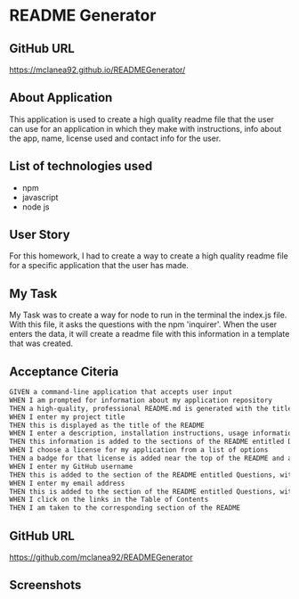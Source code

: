 # README Generator

## GitHub URL
https://mclanea92.github.io/READMEGenerator/

## About Application

This application is used to create a high quality readme file that the user can use for an application in which they make with instructions, info about the app, name, license used and contact info for the user.

## List of technologies used

- npm
- javascript
- node js

## User Story

For this homework, I had to create a way to create a high quality readme file for a specific application that the user has made. 

## My Task

My Task was to create a way for node to run in the terminal the index.js file.  With this file, it asks the questions with the npm 'inquirer'.  When the user enters the data, it will create a readme file with this information in a template that was created.

## Acceptance Citeria
```md
GIVEN a command-line application that accepts user input
WHEN I am prompted for information about my application repository
THEN a high-quality, professional README.md is generated with the title of my project and sections entitled Description, Table of Contents, Installation, Usage, License, Contributing, Tests, and Questions
WHEN I enter my project title
THEN this is displayed as the title of the README
WHEN I enter a description, installation instructions, usage information, contribution guidelines, and test instructions
THEN this information is added to the sections of the README entitled Description, Installation, Usage, Contributing, and Tests
WHEN I choose a license for my application from a list of options
THEN a badge for that license is added near the top of the README and a notice is added to the section of the README entitled License that explains which license the application is covered under
WHEN I enter my GitHub username
THEN this is added to the section of the README entitled Questions, with a link to my GitHub profile
WHEN I enter my email address
THEN this is added to the section of the README entitled Questions, with instructions on how to reach me with additional questions
WHEN I click on the links in the Table of Contents
THEN I am taken to the corresponding section of the README
```

## GitHub URL

https://github.com/mclanea92/READMEGenerator

## Screenshots